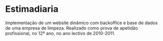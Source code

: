 # Estimadiaria

Implementação de um website dinâmico com backoffice e base de dados de uma empresa de limpeza. 
Realizado como prova de apetidão profissional, no 12º ano, no ano lectivo de 2010-2011.
